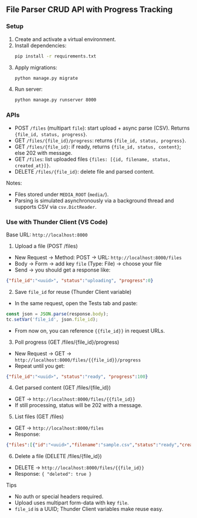 ## File Parser CRUD API with Progress Tracking

### Setup
1. Create and activate a virtual environment.
2. Install dependencies:
   ```bash
   pip install -r requirements.txt
   ```
3. Apply migrations:
   ```bash
   python manage.py migrate
   ```
4. Run server:
   ```bash
   python manage.py runserver 8000
   ```

### APIs
- POST `/files` (multipart `file`): start upload + async parse (CSV). Returns `{file_id, status, progress}`.
- GET `/files/{file_id}/progress`: returns `{file_id, status, progress}`.
- GET `/files/{file_id}`: if ready, returns `{file_id, status, content}`; else 202 with message.
- GET `/files`: list uploaded files `{files: [{id, filename, status, created_at}]}`.
- DELETE `/files/{file_id}`: delete file and parsed content.

Notes:
- Files stored under `MEDIA_ROOT` (`media/`).
- Parsing is simulated asynchronously via a background thread and supports CSV via `csv.DictReader`.

### Use with Thunder Client (VS Code)

Base URL: `http://localhost:8000`

1) Upload a file (POST /files)
- New Request → Method: POST → URL: `http://localhost:8000/files`
- Body → Form → add key `file` (Type: File) → choose your file
- Send → you should get a response like:
```json
{"file_id":"<uuid>", "status":"uploading", "progress":0}
```

2) Save `file_id` for reuse (Thunder Client variable)
- In the same request, open the Tests tab and paste:
```javascript
const json = JSON.parse(response.body);
tc.setVar('file_id', json.file_id);
```
- From now on, you can reference `{{file_id}}` in request URLs.

3) Poll progress (GET /files/{file_id}/progress)
- New Request → GET → `http://localhost:8000/files/{{file_id}}/progress`
- Repeat until you get:
```json
{"file_id":"<uuid>", "status":"ready", "progress":100}
```

4) Get parsed content (GET /files/{file_id})
- GET → `http://localhost:8000/files/{{file_id}}`
- If still processing, status will be 202 with a message.

5) List files (GET /files)
- GET → `http://localhost:8000/files`
- Response:
```json
{"files":[{"id":"<uuid>","filename":"sample.csv","status":"ready","created_at":"2025-01-01T12:00:00Z"}]}
```

6) Delete a file (DELETE /files/{file_id})
- DELETE → `http://localhost:8000/files/{{file_id}}`
- Response: `{ "deleted": true }`

Tips
- No auth or special headers required.
- Upload uses multipart form-data with key `file`.
- `file_id` is a UUID; Thunder Client variables make reuse easy.

